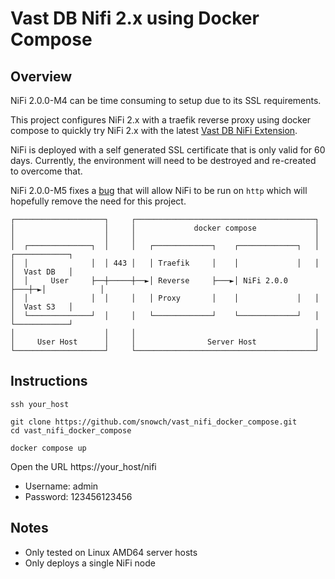 # Vast DB Nifi 2.x using Docker Compose

## Overview

NiFi 2.0.0-M4 can be time consuming to setup due to its SSL requirements.

This project configures NiFi 2.x with a traefik reverse proxy using docker compose to quickly try NiFi 2.x with the latest [Vast DB NiFi Extension](https://github.com/vast-data/vastdb_nifi).

NiFi is deployed with a self generated SSL certificate that is only valid for 60 days.  Currently, the environment will need to be destroyed and re-created to overcome that.

NiFi 2.0.0-M5 fixes a [bug](https://issues.apache.org/jira/browse/NIFI-13680) that will allow NiFi to be run on `http` which will hopefully remove the need for this project.

```
┌────────────────────┐     ┌────────────────────────────────────────┐                
│                    │     │             docker compose             │                
│                    │     │                                        │                
│  ┌──────────────┐  │     │   ┌─────────────┐    ┌─────────────┐   │  ┌────────────┐
│  │              │  │ 443 │   │ Traefik     │    │             │   │  │  Vast DB   │
│  │     User     ├──┼─────┼──►│ Reverse     ├───►│ NiFi 2.0.0  ├───┼─►│            │
│  │              │  │     │   │ Proxy       │    │             │   │  │  Vast S3   │
│  └──────────────┘  │     │   └─────────────┘    └─────────────┘   │  └────────────┘
│                    │     │                                        │                
│     User Host      │     │                Server Host             │                
└────────────────────┘     └────────────────────────────────────────┘              
```


## Instructions

```
ssh your_host

git clone https://github.com/snowch/vast_nifi_docker_compose.git
cd vast_nifi_docker_compose

docker compose up
```

Open the URL https://your_host/nifi

- Username: admin
- Password: 123456123456

## Notes

- Only tested on Linux AMD64 server hosts
- Only deploys a single NiFi node
